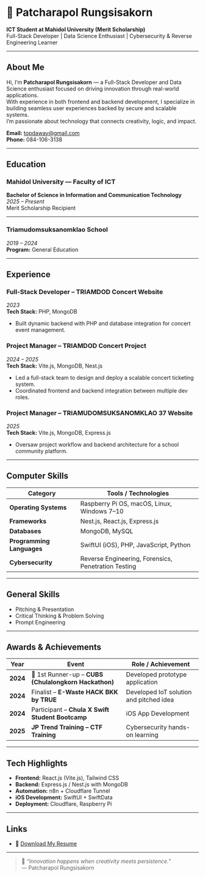 # 👋 Patcharapol Rungsisakorn

**ICT Student at Mahidol University (Merit Scholarship)**  
Full-Stack Developer | Data Science Enthusiast | Cybersecurity & Reverse Engineering Learner  

---

## About Me
Hi, I’m **Patcharapol Rungsisakorn** — a Full-Stack Developer and Data Science enthusiast focused on driving innovation through real-world applications.  
With experience in both frontend and backend development, I specialize in building seamless user experiences backed by secure and scalable systems.  
I’m passionate about technology that connects creativity, logic, and impact.

**Email:** [topdaway@gmail.com](mailto:topdaway@gmail.com)  
**Phone:** 084-106-3138  

---

## Education

### Mahidol University — Faculty of ICT  
**Bachelor of Science in Information and Communication Technology**  
*2025 – Present*  
Merit Scholarship Recipient  

---

### Triamudomsuksanomklao School  
*2019 – 2024*  
**Program:** General Education  

---

## Experience

### **Full-Stack Developer – TRIAMDOD Concert Website**  
*2023*  
**Tech Stack:** PHP, MongoDB  
- Built dynamic backend with PHP and database integration for concert event management.

### **Project Manager – TRIAMDOD Concert Project**  
*2024 – 2025*  
**Tech Stack:** Vite.js, MongoDB, Nest.js  
- Led a full-stack team to design and deploy a scalable concert ticketing system.  
- Coordinated frontend and backend integration between multiple dev roles.

### **Project Manager – TRIAMUDOMSUKSANOMKLAO 37 Website**  
*2025*  
**Tech Stack:** Vite.js, MongoDB, Express.js  
- Oversaw project workflow and backend architecture for a school community platform.



---

## Computer Skills

| Category | Tools / Technologies |
|-----------|----------------------|
| **Operating Systems** | Raspberry Pi OS, macOS, Linux, Windows 7–10 |
| **Frameworks** | Nest.js, React.js, Express.js |
| **Databases** | MongoDB, MySQL |
| **Programming Languages** | SwiftUI (iOS), PHP, JavaScript, Python |
| **Cybersecurity** | Reverse Engineering, Forensics, Penetration Testing |

---

## General Skills
- Pitching & Presentation  
- Critical Thinking & Problem Solving  
- Prompt Engineering  

---

## Awards & Achievements

| Year | Event | Role / Achievement |
|------|--------|-------------------|
| **2024** | 🥈 1st Runner-up – **CUBS (Chulalongkorn Hackathon)** | Developed prototype application |
| **2024** | Finalist – **E-Waste HACK BKK by TRUE** | Developed IoT solution and pitched idea |
| **2024** | Participant – **Chula X Swift Student Bootcamp** | iOS App Development |
| **2025** | **JP Trend Training – CTF Training** | Cybersecurity hands-on learning |

---

## Tech Highlights
- **Frontend:** React.js (Vite.js), Tailwind CSS  
- **Backend:** Express.js / Nest.js with MongoDB  
- **Automation:** n8n + Cloudflare Tunnel  
- **iOS Development:** SwiftUI + SwiftData  
- **Deployment:** Cloudflare, Raspberry Pi  

---

## Links 
- 📄 [Download My Resume](./resume.pdf)

---

> 💬 *“Innovation happens when creativity meets persistence.”*  
> — Patcharapol Rungsisakorn
